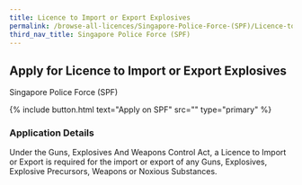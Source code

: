 ```yaml
---
title: Licence to Import or Export Explosives
permalink: /browse-all-licences/Singapore-Police-Force-(SPF)/Licence-to-Import-or-Export-Explosives
third_nav_title: Singapore Police Force (SPF)
---
```


## Apply for Licence to Import or Export Explosives

Singapore Police Force (SPF)

{% include button.html text="Apply on SPF" src="" type="primary" %}

### Application Details

Under the Guns, Explosives And Weapons Control Act, a Licence to Import or Export is required for the import or export of any Guns, Explosives, Explosive Precursors, Weapons or Noxious Substances. 

